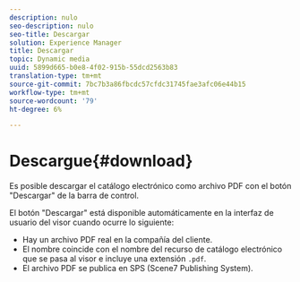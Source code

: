 ```yaml
---
description: nulo
seo-description: nulo
seo-title: Descargar
solution: Experience Manager
title: Descargar
topic: Dynamic media
uuid: 5899d665-b0e8-4f02-915b-55dcd2563b83
translation-type: tm+mt
source-git-commit: 7bc7b3a86fbcdc57cfdc31745fae3afc06e44b15
workflow-type: tm+mt
source-wordcount: '79'
ht-degree: 6%

---
```



# Descargue{#download}

Es posible descargar el catálogo electrónico como archivo PDF con el botón &quot;Descargar&quot; de la barra de control.

El botón &quot;Descargar&quot; está disponible automáticamente en la interfaz de usuario del visor cuando ocurre lo siguiente:

* Hay un archivo PDF real en la compañía del cliente.
* El nombre coincide con el nombre del recurso de catálogo electrónico que se pasa al visor e incluye una extensión `.pdf`.
* El archivo PDF se publica en SPS (Scene7 Publishing System).

